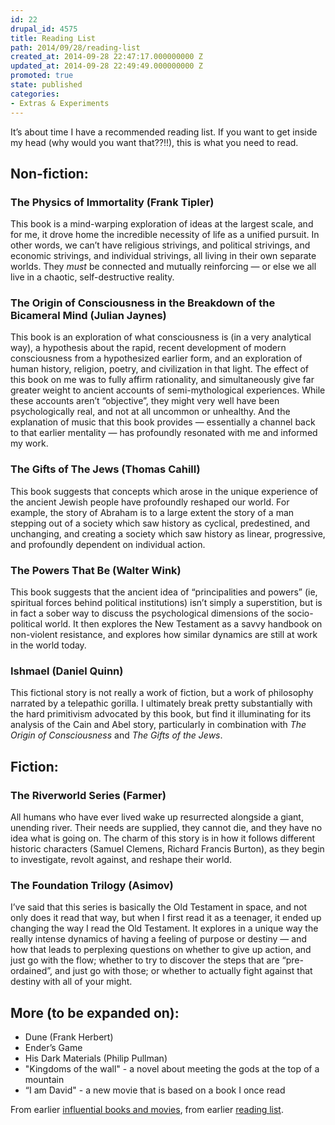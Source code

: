 ```yaml
---
id: 22
drupal_id: 4575
title: Reading List
path: 2014/09/28/reading-list
created_at: 2014-09-28 22:47:17.000000000 Z
updated_at: 2014-09-28 22:49:49.000000000 Z
promoted: true
state: published
categories:
- Extras & Experiments
---
```

It’s about time I have a recommended reading list. If you want to get inside my head (why would you want that??!!), this is what you need to read.

## Non-fiction:

### The Physics of Immortality (Frank Tipler)
This book is a mind-warping exploration of ideas at the largest scale, and for me, it drove home the incredible necessity of life as a unified pursuit. In other words, we can’t have religious strivings, and political strivings, and economic strivings, and individual strivings, all living in their own separate worlds. They *must* be connected and mutually reinforcing — or else we all live in a chaotic, self-destructive reality.

### The Origin of Consciousness in the Breakdown of the Bicameral Mind (Julian Jaynes)
This book is an exploration of what consciousness is (in a very analytical way), a hypothesis about the rapid, recent development of modern consciousness from a hypothesized earlier form, and an exploration of human history, religion, poetry, and civilization in that light. The effect of this book on me was to fully affirm rationality, and simultaneously give far greater weight to ancient accounts of semi-mythological experiences. While these accounts aren’t “objective”, they might very well have been psychologically real, and not at all uncommon or unhealthy. And the explanation of music that this book provides — essentially a channel back to that earlier mentality — has profoundly resonated with me and informed my work.

### The Gifts of The Jews (Thomas Cahill)
This book suggests that concepts which arose in the unique experience of the ancient Jewish people have profoundly reshaped our world. For example, the story of Abraham is to a large extent the story of a man stepping out of a society which saw history as cyclical, predestined, and unchanging, and creating a society which saw history as linear, progressive, and profoundly dependent on individual action.

### The Powers That Be (Walter Wink)
This book suggests that the ancient idea of “principalities and powers” (ie, spiritual forces behind political institutions) isn’t simply a superstition, but is in fact a sober way to discuss the psychological dimensions of the socio-political world. It then explores the New Testament as a savvy handbook on non-violent resistance, and explores how similar dynamics are still at work in the world today.

### Ishmael (Daniel Quinn)
This fictional story is not really a work of fiction, but a work of philosophy narrated by a telepathic gorilla. I ultimately break pretty substantially with the hard primitivism advocated by this book, but find it illuminating for its analysis of the Cain and Abel story, particularly in combination with *The Origin of Consciousness* and *The Gifts of the Jews*.

## Fiction:

### The Riverworld Series (Farmer)
All humans who have ever lived wake up resurrected alongside a giant, unending river. Their needs are supplied, they cannot die, and they have no idea what is going on. The charm of this story is in how it follows different historic characters (Samuel Clemens, Richard Francis Burton), as they begin to investigate, revolt against, and reshape their world.

### The Foundation Trilogy (Asimov)
I’ve said that this series is basically the Old Testament in space, and not only does it read that way, but when I first read it as a teenager, it ended up changing the way I read the Old Testament. It explores in a unique way the really intense dynamics of having a feeling of purpose or destiny — and how that leads to perplexing questions on whether to give up action, and just go with the flow; whether to try to discover the steps that are “pre-ordained”, and just go with those; or whether to actually fight against that destiny with all of your might.

## More (to be expanded on):
- Dune (Frank Herbert)
- Ender’s Game
- His Dark Materials (Philip Pullman)
- "Kingdoms of the wall" - a novel about meeting the gods at the top of a mountain
- “I am David" - a new movie that is based on a book I once read

From earlier [influential books and movies](http://micahredding.com/blog/2012/11/25/influential-books-movies), from earlier [reading list](http://micahredding.com/blog/2011/09/16/reading-list).
